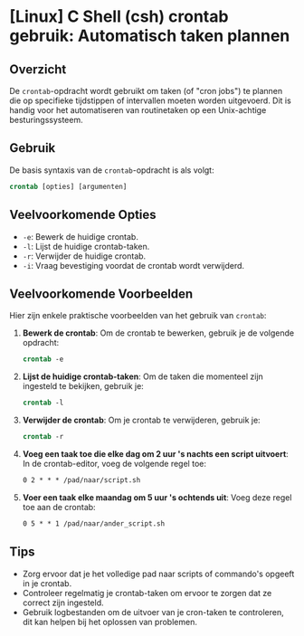 # [Linux] C Shell (csh) crontab gebruik: Automatisch taken plannen

## Overzicht
De `crontab`-opdracht wordt gebruikt om taken (of "cron jobs") te plannen die op specifieke tijdstippen of intervallen moeten worden uitgevoerd. Dit is handig voor het automatiseren van routinetaken op een Unix-achtige besturingssysteem.

## Gebruik
De basis syntaxis van de `crontab`-opdracht is als volgt:

```csh
crontab [opties] [argumenten]
```

## Veelvoorkomende Opties
- `-e`: Bewerk de huidige crontab.
- `-l`: Lijst de huidige crontab-taken.
- `-r`: Verwijder de huidige crontab.
- `-i`: Vraag bevestiging voordat de crontab wordt verwijderd.

## Veelvoorkomende Voorbeelden
Hier zijn enkele praktische voorbeelden van het gebruik van `crontab`:

1. **Bewerk de crontab**:
   Om de crontab te bewerken, gebruik je de volgende opdracht:
   ```csh
   crontab -e
   ```

2. **Lijst de huidige crontab-taken**:
   Om de taken die momenteel zijn ingesteld te bekijken, gebruik je:
   ```csh
   crontab -l
   ```

3. **Verwijder de crontab**:
   Om je crontab te verwijderen, gebruik je:
   ```csh
   crontab -r
   ```

4. **Voeg een taak toe die elke dag om 2 uur 's nachts een script uitvoert**:
   In de crontab-editor, voeg de volgende regel toe:
   ```csh
   0 2 * * * /pad/naar/script.sh
   ```

5. **Voer een taak elke maandag om 5 uur 's ochtends uit**:
   Voeg deze regel toe aan de crontab:
   ```csh
   0 5 * * 1 /pad/naar/ander_script.sh
   ```

## Tips
- Zorg ervoor dat je het volledige pad naar scripts of commando's opgeeft in je crontab.
- Controleer regelmatig je crontab-taken om ervoor te zorgen dat ze correct zijn ingesteld.
- Gebruik logbestanden om de uitvoer van je cron-taken te controleren, dit kan helpen bij het oplossen van problemen.